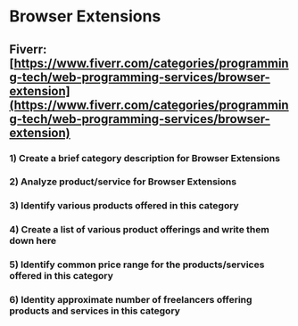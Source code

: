 # Browser Extensions
## Fiverr: [https://www.fiverr.com/categories/programming-tech/web-programming-services/browser-extension](https://www.fiverr.com/categories/programming-tech/web-programming-services/browser-extension)
### 1) Create a brief category description for Browser Extensions
### 2) Analyze product/service for Browser Extensions
### 3) Identify various products offered in this category
### 4) Create a list of various product offerings and write them down here
### 5) Identify common price range for the products/services offered in this category
### 6) Identity approximate number of freelancers offering products and services in this category
